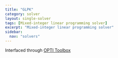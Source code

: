 ```yaml
---
title: "GLPK"
category: solver
layout: single-solver
tags: [Mixed-integer linear programming solver]
excerpt: "Mixed-integer linear programming solver"
sidebar:
  nav: "solvers"
---
```


Interfaced through [OPTI Toolbox](http://www.i2c2.aut.ac.nz/Wiki/OPTI/)
